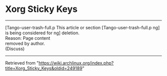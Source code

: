 Xorg Sticky Keys
================

  ------------------------ ------------------------ ------------------------
  [Tango-user-trash-full.p This article or section  [Tango-user-trash-full.p
  ng]                      is being considered for  ng]
                           deletion.                
                           Reason: Page content     
                           removed by author.       
                           (Discuss)                
  ------------------------ ------------------------ ------------------------

Retrieved from
"https://wiki.archlinux.org/index.php?title=Xorg_Sticky_Keys&oldid=249189"